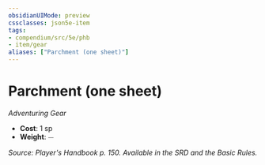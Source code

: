 ```yaml
---
obsidianUIMode: preview
cssclasses: json5e-item
tags:
- compendium/src/5e/phb
- item/gear
aliases: ["Parchment (one sheet)"]
---
```

# Parchment (one sheet)
*Adventuring Gear*  

- **Cost**: 1 sp
- **Weight**: ⏤

*Source: Player's Handbook p. 150. Available in the SRD and the Basic Rules.*